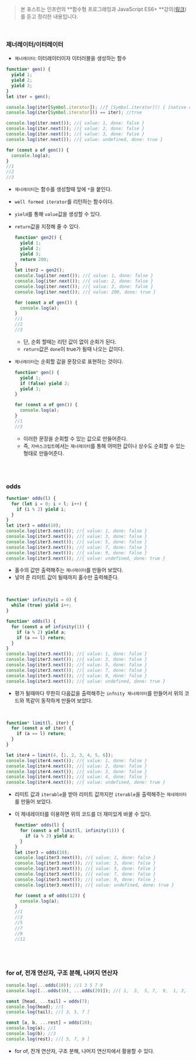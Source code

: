 > 본 포스트는 인프런의 **함수형 프로그래밍과 JavaScript ES6+ **강의([링크](https://www.inflearn.com/course/functional-es6))를 듣고 정리한 내용입니다.

<br>

### 제너레이터/이터레이터

- `제너레이터`: 이터레이터이자 이터러블을 생성하는 함수

```javascript
function* gen() {
  yield 1;
  yield 2;
  yield 3;
}
let iter = gen();

console.log(iter[Symbol.iterator]); //ƒ [Symbol.iterator]() { [native code] }
console.log(iter[Symbol.iterator]() == iter); //true

console.log(iter.next()); //{ value: 1, done: false }
console.log(iter.next()); //{ value: 2, done: false }
console.log(iter.next()); //{ value: 3, done: false }
console.log(iter.next()); //{ value: undefined, done: true }

for (const a of gen()) {
  console.log(a);
}
//1
//2
//3
```

- `제너레이터`는 함수를 생성할때 앞에 `*`을 붙인다.

- `well formed iterator`를 리턴하는 함수이다.

- `yield`를 통해 `value`값을 생성할 수 있다.

- `return`값을 지정해 줄 수 있다.

  ```javascript
  function* gen2() {
    yield 1;
    yield 2;
    yield 3;
    return 200;
  }
  let iter2 = gen2();
  console.log(iter.next()); //{ value: 1, done: false }
  console.log(iter.next()); //{ value: 2, done: false }
  console.log(iter.next()); //{ value: 3, done: false }
  console.log(iter.next()); //{ value: 200, done: true }

  for (const a of gen()) {
    console.log(a);
  }
  //1
  //2
  //3
  ```

  - 단, 순회 할때는 리턴 값이 없이 순회가 된다.
  - `return`값은 `done`이 true가 될때 나오는 값이다.

- `제너레이터`는 순회할 값을 문장으로 표현하는 것이다.

  ```javascript
  function* gen() {
    yield 1;
    if (false) yield 2;
    yield 3;
  }
  
  for (const a of gen()) {
    console.log(a);
  }
  //1
  //3
  ```

  - 이러한 문장을 순회할 수 있는 값으로 만들어준다.
  - 즉, `자바스크립트`에서는 `제너레이터`를 통해 어떠한 값이나 상수도 순회할 수 있는 형태로 만들어준다.

<br>

<br>

### odds

```javascript
function* odds(l) {
  for (let i = 0; i < l; i++) {
    if (i % 2) yield i;
  }
}
let iter3 = odds(10);
console.log(iter3.next()); //{ value: 1, done: false }
console.log(iter3.next()); //{ value: 3, done: false }
console.log(iter3.next()); //{ value: 5, done: false }
console.log(iter3.next()); //{ value: 7, done: false }
console.log(iter3.next()); //{ value: 9, done: false }
console.log(iter3.next()); //{ value: undefined, done: true }
```

- 홀수의 값만 출력해주는 `제너레이터`를 만들어 보았다.
- 넣어 준 리미트 값이 될때까지 홀수만 출력해준다.

<br>

```javascript
function* infinity(i = 0) {
  while (true) yield i++;
}

function* odds(l) {
  for (const a of infinity(1)) {
    if (a % 2) yield a;
    if (a == l) return;
  }
}
console.log(iter3.next()); //{ value: 1, done: false }
console.log(iter3.next()); //{ value: 3, done: false }
console.log(iter3.next()); //{ value: 5, done: false }
console.log(iter3.next()); //{ value: 7, done: false }
console.log(iter3.next()); //{ value: 9, done: false }
console.log(iter3.next()); //{ value: undefined, done: true }
```

- 평가 될때마다 무한히 다음값을 출력해주는 `infnity 제너레이터`를 만들어서 위의 코드와 똑같이 동작하게 만들어 보았다.

<br>

```javascript
function* limit(l, iter) {
  for (const a of iter) {
    if (a == l) return;
  }
}

let iter4 = limit(4, [1, 2, 3, 4, 5, 6]);
console.log(iter4.next()); //{ value: 1, done: false }
console.log(iter4.next()); //{ value: 2, done: false }
console.log(iter4.next()); //{ value: 3, done: false }
console.log(iter4.next()); //{ value: 4, done: false }
console.log(iter4.next()); //{ value: undefined, done: true }
```

- 리미트 값과 `iterable`을 받아 리미트 값까지만 `iterable`을 출력해주는 `제네레이터`를 만들어 보았다.

- 이 제네레이터를 이용하면 위의 코드를 더 재미있게 바꿀 수 있다.

  ```javascript
  function* odds(l) {
    for (const a of limit(l, infinity(1))) {
      if (a % 2) yield a;
    }
  }
  let iter3 = odds(10);
  console.log(iter3.next()); //{ value: 1, done: false }
  console.log(iter3.next()); //{ value: 3, done: false }
  console.log(iter3.next()); //{ value: 5, done: false }
  console.log(iter3.next()); //{ value: 7, done: false }
  console.log(iter3.next()); //{ value: 9, done: false }
  console.log(iter3.next()); //{ value: undefined, done: true }
  ```

  ```javascript
  for (const a of odds(12)) {
    console.log(a);
  }
  //1
  //3
  //5
  //7
  //9
  //11
  ```

<br><br>

### for of, 전개 연산자, 구조 분해, 나머지 연산자

```javascript
console.log(...odds(10)); //1 3 5 7 9
console.log([...odds(10), ...odds(20)]); //[ 1,  3,  5, 7,  9,  1, 3,  5,  7, 9, 11, 13, 15, 17, 19 ]

const [head, ...tail] = odds(7);
console.log(head); //1
console.log(tail); //[ 3, 5, 7 ]

const [a, b, ...rest] = odds(10);
console.log(a); //1
console.log(b); //3
console.log(rest); //[ 5, 7, 9 ]
```

- for of, 전개 연산자, 구조 분해, 나머지 연산자에서 활용할 수 있다.
